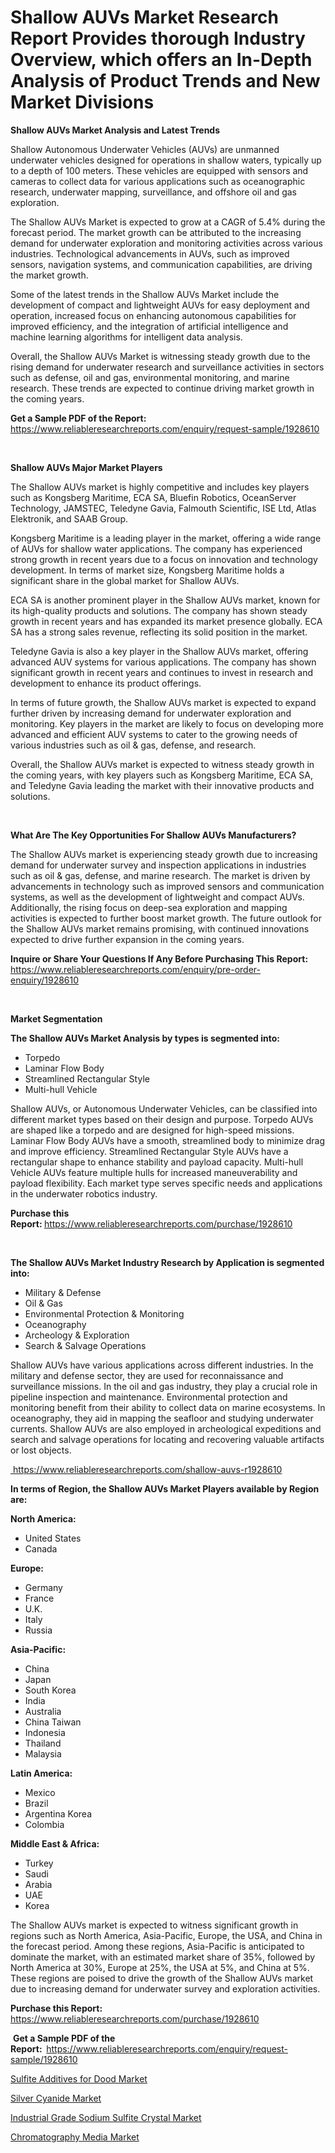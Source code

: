 <p><h1>Shallow AUVs Market Research Report Provides thorough Industry Overview, which offers an In-Depth Analysis of Product Trends and New Market Divisions</h1></p><p><strong>Shallow AUVs Market Analysis and Latest Trends</strong></p>
<p><p>Shallow Autonomous Underwater Vehicles (AUVs) are unmanned underwater vehicles designed for operations in shallow waters, typically up to a depth of 100 meters. These vehicles are equipped with sensors and cameras to collect data for various applications such as oceanographic research, underwater mapping, surveillance, and offshore oil and gas exploration.</p><p>The Shallow AUVs Market is expected to grow at a CAGR of 5.4% during the forecast period. The market growth can be attributed to the increasing demand for underwater exploration and monitoring activities across various industries. Technological advancements in AUVs, such as improved sensors, navigation systems, and communication capabilities, are driving the market growth.</p><p>Some of the latest trends in the Shallow AUVs Market include the development of compact and lightweight AUVs for easy deployment and operation, increased focus on enhancing autonomous capabilities for improved efficiency, and the integration of artificial intelligence and machine learning algorithms for intelligent data analysis.</p><p>Overall, the Shallow AUVs Market is witnessing steady growth due to the rising demand for underwater research and surveillance activities in sectors such as defense, oil and gas, environmental monitoring, and marine research. These trends are expected to continue driving market growth in the coming years.</p></p>
<p><strong>Get a Sample PDF of the Report:&nbsp;</strong> <a href="https://www.reliableresearchreports.com/enquiry/request-sample/1928610">https://www.reliableresearchreports.com/enquiry/request-sample/1928610</a></p>
<p>&nbsp;</p>
<p><strong>Shallow AUVs Major Market Players</strong></p>
<p><p>The Shallow AUVs market is highly competitive and includes key players such as Kongsberg Maritime, ECA SA, Bluefin Robotics, OceanServer Technology, JAMSTEC, Teledyne Gavia, Falmouth Scientific, ISE Ltd, Atlas Elektronik, and SAAB Group.</p><p>Kongsberg Maritime is a leading player in the market, offering a wide range of AUVs for shallow water applications. The company has experienced strong growth in recent years due to a focus on innovation and technology development. In terms of market size, Kongsberg Maritime holds a significant share in the global market for Shallow AUVs.</p><p>ECA SA is another prominent player in the Shallow AUVs market, known for its high-quality products and solutions. The company has shown steady growth in recent years and has expanded its market presence globally. ECA SA has a strong sales revenue, reflecting its solid position in the market.</p><p>Teledyne Gavia is also a key player in the Shallow AUVs market, offering advanced AUV systems for various applications. The company has shown significant growth in recent years and continues to invest in research and development to enhance its product offerings.</p><p>In terms of future growth, the Shallow AUVs market is expected to expand further driven by increasing demand for underwater exploration and monitoring. Key players in the market are likely to focus on developing more advanced and efficient AUV systems to cater to the growing needs of various industries such as oil & gas, defense, and research.</p><p>Overall, the Shallow AUVs market is expected to witness steady growth in the coming years, with key players such as Kongsberg Maritime, ECA SA, and Teledyne Gavia leading the market with their innovative products and solutions.</p></p>
<p>&nbsp;</p>
<p><strong>What Are The Key Opportunities For Shallow AUVs Manufacturers?</strong></p>
<p><p>The Shallow AUVs market is experiencing steady growth due to increasing demand for underwater survey and inspection applications in industries such as oil & gas, defense, and marine research. The market is driven by advancements in technology such as improved sensors and communication systems, as well as the development of lightweight and compact AUVs. Additionally, the rising focus on deep-sea exploration and mapping activities is expected to further boost market growth. The future outlook for the Shallow AUVs market remains promising, with continued innovations expected to drive further expansion in the coming years.</p></p>
<p><strong>Inquire or Share Your Questions If Any Before Purchasing This Report:</strong> <a href="https://www.reliableresearchreports.com/enquiry/pre-order-enquiry/1928610">https://www.reliableresearchreports.com/enquiry/pre-order-enquiry/1928610</a></p>
<p>&nbsp;</p>
<p><strong>Market Segmentation</strong></p>
<p><strong>The Shallow AUVs Market Analysis by types is segmented into:</strong></p>
<p><ul><li>Torpedo</li><li>Laminar Flow Body</li><li>Streamlined Rectangular Style</li><li>Multi-hull Vehicle</li></ul></p>
<p><p>Shallow AUVs, or Autonomous Underwater Vehicles, can be classified into different market types based on their design and purpose. Torpedo AUVs are shaped like a torpedo and are designed for high-speed missions. Laminar Flow Body AUVs have a smooth, streamlined body to minimize drag and improve efficiency. Streamlined Rectangular Style AUVs have a rectangular shape to enhance stability and payload capacity. Multi-hull Vehicle AUVs feature multiple hulls for increased maneuverability and payload flexibility. Each market type serves specific needs and applications in the underwater robotics industry.</p></p>
<p><strong>Purchase this Report:&nbsp;</strong><a href="https://www.reliableresearchreports.com/purchase/1928610">https://www.reliableresearchreports.com/purchase/1928610</a></p>
<p>&nbsp;</p>
<p><strong>The Shallow AUVs Market Industry Research by Application is segmented into:</strong></p>
<p><ul><li>Military & Defense</li><li>Oil & Gas</li><li>Environmental Protection & Monitoring</li><li>Oceanography</li><li>Archeology & Exploration</li><li>Search & Salvage Operations</li></ul></p>
<p><p>Shallow AUVs have various applications across different industries. In the military and defense sector, they are used for reconnaissance and surveillance missions. In the oil and gas industry, they play a crucial role in pipeline inspection and maintenance. Environmental protection and monitoring benefit from their ability to collect data on marine ecosystems. In oceanography, they aid in mapping the seafloor and studying underwater currents. Shallow AUVs are also employed in archeological expeditions and search and salvage operations for locating and recovering valuable artifacts or lost objects.</p></p>
<p><a href="https://www.reliableresearchreports.com/shallow-auvs-r1928610">&nbsp;https://www.reliableresearchreports.com/shallow-auvs-r1928610</a></p>
<p><strong>In terms of Region, the Shallow AUVs Market Players available by Region are:</strong></p>
<p>
    <p> <strong> North America: </strong>
        <ul>
            <li>United States</li>
            <li>Canada</li>
        </ul>
        </p> 
    <p> <strong> Europe: </strong>
        <ul>
            <li>Germany</li>
            <li>France</li>
            <li>U.K.</li>
            <li>Italy</li>
            <li>Russia</li>
        </ul>
        </p> 
    <p> <strong> Asia-Pacific: </strong>
        <ul>
            <li>China</li>
            <li>Japan</li>
            <li>South Korea</li>
            <li>India</li>
            <li>Australia</li>
            <li>China Taiwan</li>
            <li>Indonesia</li>
            <li>Thailand</li>
            <li>Malaysia</li>
        </ul>
        </p> 
    <p> <strong> Latin America: </strong>
        <ul>
            <li>Mexico</li>
            <li>Brazil</li>
            <li>Argentina Korea</li>
            <li>Colombia</li>
        </ul>
        </p> 
    <p> <strong> Middle East & Africa: </strong>
        <ul>
            <li>Turkey</li>
            <li>Saudi</li>
            <li>Arabia</li>
            <li>UAE</li>
            <li>Korea</li>
        </ul>
    </p>
    </p>
<p><p>The Shallow AUVs market is expected to witness significant growth in regions such as North America, Asia-Pacific, Europe, the USA, and China in the forecast period. Among these regions, Asia-Pacific is anticipated to dominate the market, with an estimated market share of 35%, followed by North America at 30%, Europe at 25%, the USA at 5%, and China at 5%. These regions are poised to drive the growth of the Shallow AUVs market due to increasing demand for underwater survey and exploration activities.</p></p>
<p><strong>Purchase this Report: </strong><a href="https://www.reliableresearchreports.com/purchase/1928610">https://www.reliableresearchreports.com/purchase/1928610</a></p>
<p>&nbsp;<strong>Get a Sample PDF of the Report:&nbsp;&nbsp;</strong><a href="https://www.reliableresearchreports.com/enquiry/request-sample/1928610">https://www.reliableresearchreports.com/enquiry/request-sample/1928610</a></p>
<p><strong></strong></p>
<p><p><a href="https://github.com/yazulaeha/Market-Research-Report-List-1/blob/main/sulfite-additives-for-dood-market.md">Sulfite Additives for Dood Market</a></p><p><a href="https://www.linkedin.com/pulse/global-silver-cyanide-market-trends-insights-growth-fiawc?trackingId=AUcD43eiDOr1%2BYYoUclkhA%3D%3D">Silver Cyanide Market</a></p><p><a href="https://github.com/fkhcgcyl33/Market-Research-Report-List-1/blob/main/industrial-grade-sodium-sulfite-crystal-market.md">Industrial Grade Sodium Sulfite Crystal Market</a></p><p><a href="https://www.linkedin.com/pulse/comprehensive-analysis-global-chromatography-media-a4laf?trackingId=r98crBYLAEjTbOHZERcw%2Fg%3D%3D">Chromatography Media Market</a></p></p>
